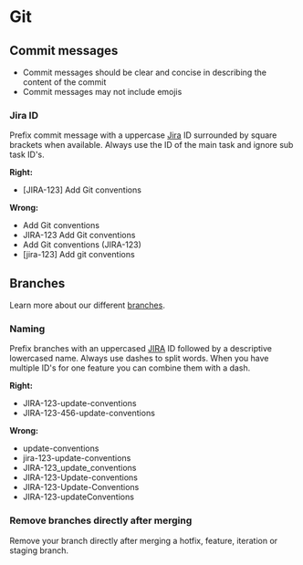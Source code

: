 # Git

## Commit messages
- Commit messages should be clear and concise in describing the content of the commit
- Commit messages may not include emojis

### Jira ID
Prefix commit message with a uppercase [Jira](https://www.atlassian.com/software/jira) ID surrounded by square brackets when available. Always use the ID of the main task and ignore sub task ID's.

**Right:**
- [JIRA-123] Add Git conventions

**Wrong:**
- Add Git conventions
- JIRA-123 Add Git conventions
- Add Git conventions (JIRA-123)
- [jira-123] Add git conventions

## Branches
Learn more about our different [branches](branches.md).

### Naming
Prefix branches with an uppercased [JIRA](https://www.atlassian.com/software/jira) ID followed by a descriptive lowercased name. Always use dashes to split words. When you have multiple ID's for one feature you can combine them with a dash.

**Right:**
- JIRA-123-update-conventions
- JIRA-123-456-update-conventions

**Wrong:**
- update-conventions
- jira-123-update-conventions
- JIRA-123_update_conventions
- JIRA-123-Update-conventions
- JIRA-123-Update-Conventions
- JIRA-123-updateConventions

### Remove branches directly after merging
Remove your branch directly after merging a hotfix, feature, iteration or staging branch.